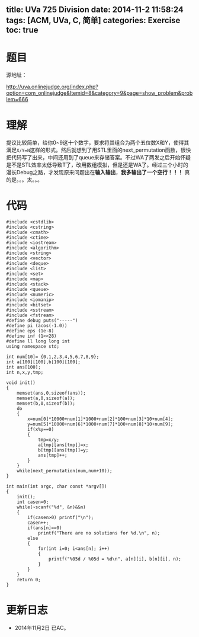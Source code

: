title: UVa 725 Division
date: 2014-11-2 11:58:24
tags: [ACM, UVa, C, 简单]
categories: Exercise
toc: true
---
# 题目	
源地址：

http://uva.onlinejudge.org/index.php?option=com_onlinejudge&Itemid=8&category=9&page=show_problem&problem=666

# 理解
提议比较简单，给你0~9这十个数字，要求将其组合为两个五位数X和Y，使得其满足`X/Y=N`这样的形式。然后就想到了用STL里面的next_permutation函数，很快把代码写了出来，中间还用到了queue来存储答案。不过WA了两发之后开始怀疑是不是STL效率太低导致T了，改用数组模拟，但是还是WA了。经过三个小时的漫长Debug之路，才发现原来问题出在**输入输出**，**我多输出了一个空行！！！**
真的是。。。太。。。

<!-- more -->

# 代码
```#include <cstdio>
#include <cstdlib>
#include <cstring>
#include <cmath>
#include <ctime>
#include <iostream>
#include <algorithm>
#include <string>
#include <vector>
#include <deque>
#include <list>
#include <set>
#include <map>
#include <stack>
#include <queue>
#include <numeric>
#include <iomanip>
#include <bitset>
#include <sstream>
#include <fstream>
#define debug puts("-----")
#define pi (acos(-1.0))
#define eps (1e-8)
#define inf (1<<28)
#define ll long long int
using namespace std;

int num[10]= {0,1,2,3,4,5,6,7,8,9};
int a[100][100],b[100][100];
int ans[100];
int n,x,y,tmp;

void init()
{
    memset(ans,0,sizeof(ans));
    memset(a,0,sizeof(a));
    memset(b,0,sizeof(b));
    do
    {
        x=num[0]*10000+num[1]*1000+num[2]*100+num[3]*10+num[4];
        y=num[5]*10000+num[6]*1000+num[7]*100+num[8]*10+num[9];
        if(x%y==0)
        {
            tmp=x/y;
            a[tmp][ans[tmp]]=x;
            b[tmp][ans[tmp]]=y;
            ans[tmp]++;
        }
    }
    while(next_permutation(num,num+10));
}

int main(int argc, char const *argv[])
{
    init();
    int casen=0;
    while(~scanf("%d", &n)&&n)
    {
        if(casen>0) printf("\n");
        casen++;
        if(ans[n]==0)
            printf("There are no solutions for %d.\n", n);
        else
        {
            for(int i=0; i<ans[n]; i++)
            {
                printf("%05d / %05d = %d\n", a[n][i], b[n][i], n);
            }
        }
    }
    return 0;
}
```
# 更新日志
- 2014年11月2日 已AC。